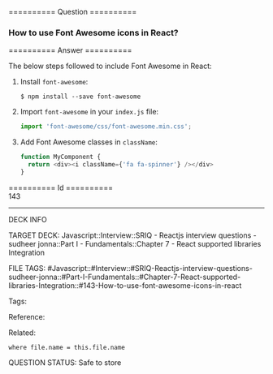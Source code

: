 ========== Question ==========  

### How to use Font Awesome icons in React?  

========== Answer ==========  

The below steps followed to include Font Awesome in React:

1.  Install `font-awesome`:

    ```console
    $ npm install --save font-awesome
    ```

2.  Import `font-awesome` in your `index.js` file:

    ```javascript
    import 'font-awesome/css/font-awesome.min.css';
    ```

3.  Add Font Awesome classes in `className`:

    ```javascript
    function MyComponent {
      return <div><i className={'fa fa-spinner'} /></div>
    }
    ```

========== Id ==========  
143

---

DECK INFO

TARGET DECK: Javascript::Interview::SRIQ - Reactjs interview questions - sudheer jonna::Part I - Fundamentals::Chapter 7 - React supported libraries Integration

FILE TAGS: #Javascript::#Interview::#SRIQ-Reactjs-interview-questions-sudheer-jonna::#Part-I-Fundamentals::#Chapter-7-React-supported-libraries-Integration::#143-How-to-use-font-awesome-icons-in-react

Tags:

Reference:

Related:

```dataview
where file.name = this.file.name
```

QUESTION STATUS: Safe to store
